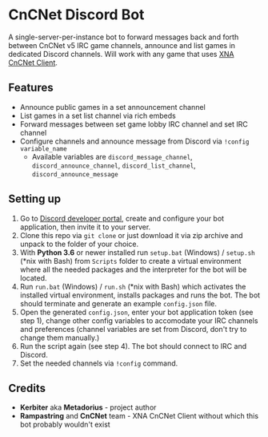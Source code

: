 # CnCNet Discord Bot
A single-server-per-instance bot to forward messages back and forth between CnCNet v5 IRC game channels, announce and list games in dedicated Discord channels. Will work with any game that uses [XNA CnCNet Client](https://github.com/CnCNet/xna-cncnet-client).


Features
--------

- Announce public games in a set announcement channel
- List games in a set list channel via rich embeds
- Forward messages between set game lobby IRC channel and set IRC channel
- Configure channels and announce message from Discord via `!config variable_name`
  - Available variables are `discord_message_channel`, `discord_announce_channel`, `discord_list_channel`, `discord_announce_message`


Setting up
----------

1. Go to [Discord developer portal](https://discord.com/developers/applications/), create and configure your bot application, then invite it to your server.
2. Clone this repo via `git clone` or just download it via zip archive and unpack to the folder of your choice.
3. With **Python 3.6** or newer installed run `setup.bat` (Windows) / `setup.sh` (\*nix with Bash) from `Scripts` folder to create a virtual environment where all the needed packages and the interpreter for the bot will be located.
4. Run `run.bat` (Windows) / `run.sh` (\*nix with Bash) which activates the installed virtual environment, installs packages and runs the bot. The bot should terminate and generate an example `config.json` file.
5. Open the generated `config.json`, enter your bot application token (see step 1), change other config variables to accomodate your IRC channels and preferences (channel variables are set from Discord, don't try to change them manually.)
6. Run the script again (see step 4). The bot should connect to IRC and Discord.
7. Set the needed channels via `!config` command.


Credits
-------

- **Kerbiter** aka **Metadorius** - project author
- **Rampastring** and **CnCNet** team - XNA CnCNet Client without which this bot probably wouldn't exist



